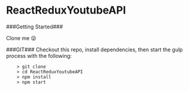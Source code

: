 # ReactReduxYoutubeAPI

###Getting Started###

Clone me 😜

###GIT###
Checkout this repo, install dependencies, then start the gulp process with the following: 

```
	> git clone
	> cd ReactReduxYoutubeAPI
	> npm install
	> npm start
```

